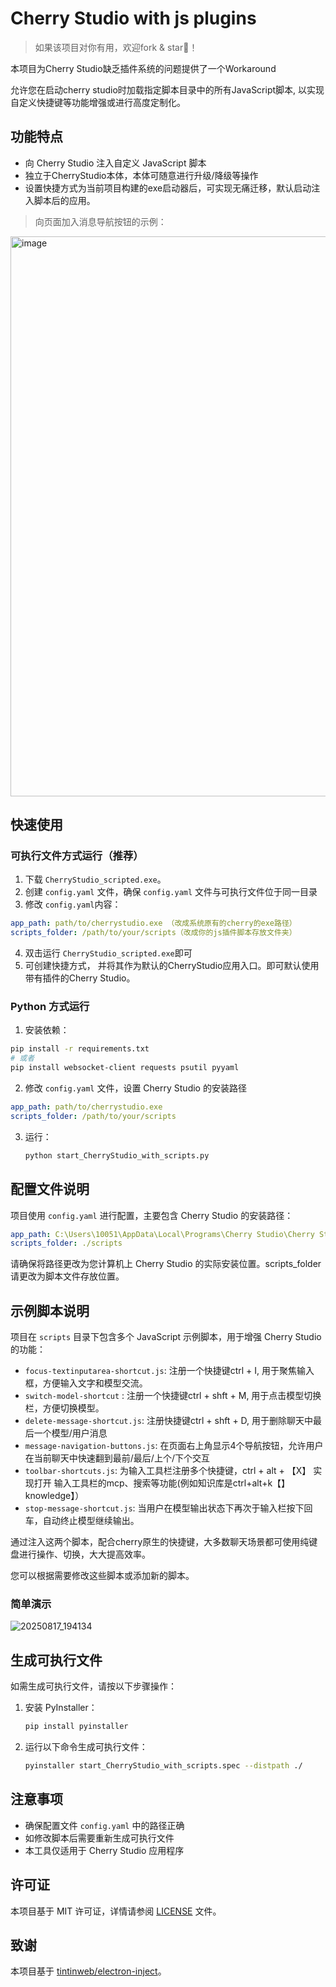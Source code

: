 # Cherry Studio with js plugins
> 如果该项目对你有用，欢迎fork & star🌟！

本项目为Cherry Studio缺乏插件系统的问题提供了一个Workaround

允许您在启动cherry studio时加载指定脚本目录中的所有JavaScript脚本, 以实现自定义快捷键等功能增强或进行高度定制化。

## 功能特点

- 向 Cherry Studio 注入自定义 JavaScript 脚本
- 独立于CherryStudio本体，本体可随意进行升级/降级等操作
- 设置快捷方式为当前项目构建的exe启动器后，可实现无痛迁移，默认启动注入脚本后的应用。
> 向页面加入消息导航按钮的示例：
<img width="1380" height="896" alt="image" src="https://github.com/user-attachments/assets/adf44d5e-cc3c-40a7-8e8d-0b07872c50f6" />
  
## 快速使用

### 可执行文件方式运行（推荐）
1. 下载 `CherryStudio_scripted.exe`。
2. 创建 `config.yaml` 文件，确保 `config.yaml` 文件与可执行文件位于同一目录
3. 修改 `config.yaml`内容：
```yaml
app_path: path/to/cherrystudio.exe （改成系统原有的cherry的exe路径）
scripts_folder: /path/to/your/scripts（改成你的js插件脚本存放文件夹）
```   
4. 双击运行 `CherryStudio_scripted.exe`即可
5. 可创建快捷方式， 并将其作为默认的CherryStudio应用入口。即可默认使用带有插件的Cherry Studio。

### Python 方式运行

1. 安装依赖：
```bash
pip install -r requirements.txt
# 或者
pip install websocket-client requests psutil pyyaml
```
2. 修改 `config.yaml` 文件，设置 Cherry Studio 的安装路径
```yaml
app_path: path/to/cherrystudio.exe
scripts_folder: /path/to/your/scripts
```
3. 运行：
   ```bash
   python start_CherryStudio_with_scripts.py
   ```

## 配置文件说明

项目使用 `config.yaml` 进行配置，主要包含 Cherry Studio 的安装路径：

```yaml
app_path: C:\Users\10051\AppData\Local\Programs\Cherry Studio\Cherry Studio.exe
scripts_folder: ./scripts
```

请确保将路径更改为您计算机上 Cherry Studio 的实际安装位置。scripts_folder请更改为脚本文件存放位置。

## 示例脚本说明

项目在 `scripts` 目录下包含多个 JavaScript 示例脚本，用于增强 Cherry Studio 的功能：

- `focus-textinputarea-shortcut.js`: 注册一个快捷键ctrl + I, 用于聚焦输入框，方便输入文字和模型交流。
- `switch-model-shortcut` : 注册一个快捷键ctrl + shft + M, 用于点击模型切换栏，方便切换模型。
- `delete-message-shortcut.js`: 注册快捷键ctrl + shft + D, 用于删除聊天中最后一个模型/用户消息
- `message-navigation-buttons.js`: 在页面右上角显示4个导航按钮，允许用户在当前聊天中快速翻到最前/最后/上个/下个交互
- `toolbar-shortcuts.js`: 为输入工具栏注册多个快捷键，ctrl + alt + 【X】 实现打开 输入工具栏的mcp、搜索等功能(例如知识库是ctrl+alt+k【】knowledge】）
- `stop-message-shortcut.js`: 当用户在模型输出状态下再次于输入栏按下回车，自动终止模型继续输出。

通过注入这两个脚本，配合cherry原生的快捷键，大多数聊天场景都可使用纯键盘进行操作、切换，大大提高效率。

您可以根据需要修改这些脚本或添加新的脚本。

### 简单演示
![20250817_194134](https://github.com/user-attachments/assets/b9fe2398-d0dc-46af-b558-3e5308df34da)


## 生成可执行文件

如需生成可执行文件，请按以下步骤操作：

1. 安装 PyInstaller：
   ```bash
   pip install pyinstaller
   ```

2. 运行以下命令生成可执行文件：
   ```bash
   pyinstaller start_CherryStudio_with_scripts.spec --distpath ./  
   ```
## 注意事项

- 确保配置文件 `config.yaml` 中的路径正确
- 如修改脚本后需要重新生成可执行文件
- 本工具仅适用于 Cherry Studio 应用程序

## 许可证

本项目基于 MIT 许可证，详情请参阅 [LICENSE](LICENSE) 文件。

## 致谢

本项目基于 [tintinweb/electron-inject](https://github.com/tintinweb/electron-inject)。

